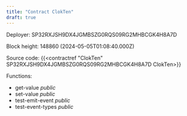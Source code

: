 ```yaml
---
title: "Contract ClokTen"
draft: true
---
```

Deployer: SP32RXJSH9DX4JGMBSZG0RQS09RG2MHBCGK4H8A7D


 



Block height: 148860 (2024-05-05T01:08:40.000Z)

Source code: {{<contractref "ClokTen" SP32RXJSH9DX4JGMBSZG0RQS09RG2MHBCGK4H8A7D ClokTen>}}

Functions:

* get-value _public_
* set-value _public_
* test-emit-event _public_
* test-event-types _public_
